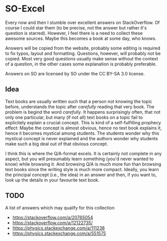 # SO-Excel

Every now and then I stumble over excellent answers on StackOverflow.
Of course I could star them (to be precise, not the answer but rather it's
question is starred).
However, I feel there is a need to collect these awesome sources.
Maybe this becomes a book at some day, who knows.

Answers will be copied from the website, probably some editing is required to
fix typos, layout and formatting.
Questions, however, will probably not be copied.
Most very good questions usually make sense without the context of a question,
in the other cases some explanation is probably preferable.

Answers on SO are licensed by SO under the CC BY-SA 3.0 license.

## Idea

Text books are usually written such that a person not knowing the topic before, understands the topic after *carefully* reading that very book.
The problem is begind the word *carefully*.
It happens surprisingly often, that not only one particular, but many (if not all) text books on a topic fail to explicitely explain a crucial concept.
This is kind of a self-fulfilling prophecy effect: Maybe the concept is almost obvious, hence no text book explains it, hence it becomes mystical among students.
The students wonder why this mystical concept is never explained and the authors wonder why students make such a big deal out of that obvious concept.

I think this is where the Q/A-format excels.
It is certainly not complete in any aspect, but you will presumably learn something (you'd never wanted to know) while browsing it.
And browsing Q/A is much more fun than browsing text books since the writing style is much more compact.
Ideally, you learn the principal concept (i.e., the idea) in an answer and then, if you want to, look up the details in your favourite text book.


## TODO

A list of answers which may qualify for this collection

- https://stackoverflow.com/a/20765054
- https://stackoverflow.com/a/12122735/
- https://physics.stackexchange.com/a/111238
- https://physics.stackexchange.com/a/551575
